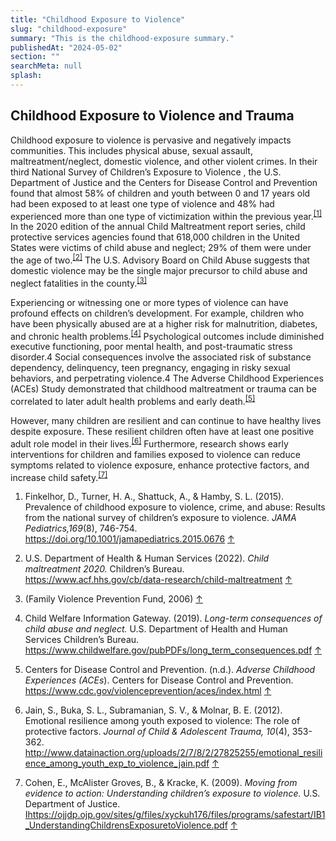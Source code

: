 ```yaml
---
title: "Childhood Exposure to Violence"
slug: "childhood-exposure"
summary: "This is the childhood-exposure summary."
publishedAt: "2024-05-02"
section: ""
searchMeta: null
splash:
---
```


## Childhood Exposure to Violence and Trauma

Childhood exposure to violence is pervasive and negatively impacts communities. This includes physical abuse, sexual assault, maltreatment/neglect, domestic violence, and other violent crimes. In their third National Survey of Children’s Exposure to Violence , the U.S. Department of Justice and the Centers for Disease Control and Prevention found that almost 58% of children and youth between 0 and 17 years old had been exposed to at least one type of violence and 48% had experienced more than one type of victimization within the previous year.<sup>[\[1\]](#footnote-2)</sup> In the 2020 edition of the annual Child Maltreatment report series, child protective services agencies found that 618,000 children in the United States were victims of child abuse and neglect; 29% of them were under the age of two.<sup>[\[2\]](#footnote-3)</sup> The U.S. Advisory Board on Child Abuse suggests that domestic violence may be the single major precursor to child abuse and neglect fatalities in the county.<sup>[\[3\]](#footnote-4)</sup>

Experiencing or witnessing one or more types of violence can have profound effects on children’s development. For example, children who have been physically abused are at a higher risk for malnutrition, diabetes, and chronic health problems.<sup>[\[4\]](#footnote-5)</sup> Psychological outcomes include diminished executive functioning, poor mental health, and post-traumatic stress disorder.4 Social consequences involve the associated risk of substance dependency, delinquency, teen pregnancy, engaging in risky sexual behaviors, and perpetrating violence.4 The Adverse Childhood Experiences (ACEs) Study demonstrated that childhood maltreatment or trauma can be correlated to later adult health problems and early death.<sup>[\[5\]](#footnote-6)</sup>

However, many children are resilient and can continue to have healthy lives despite exposure. These resilient children often have at least one positive adult role model in their lives.<sup>[\[6\]](#footnote-7)</sup> Furthermore, research shows early interventions for children and families exposed to violence can reduce symptoms related to violence exposure, enhance protective factors, and increase child safety.<sup>[\[7\]](#footnote-8)</sup>

<div class="references">

1. Finkelhor, D., Turner, H. A., Shattuck, A., & Hamby, S. L. (2015). Prevalence of childhood exposure to violence, crime, and abuse: Results from the national survey of children’s exposure to violence. _JAMA Pediatrics,169_(8), 746-754. <https://doi.org/10.1001/jamapediatrics.2015.0676> [↑](#footnote-ref-2)

2. U.S. Department of Health & Human Services (2022). _Child maltreatment 2020._ Children’s Bureau. <https://www.acf.hhs.gov/cb/data-research/child-maltreatment> [↑](#footnote-ref-3)

3. (Family Violence Prevention Fund, 2006) [↑](#footnote-ref-4)

4. Child Welfare Information Gateway. (2019). _Long-term consequences of child abuse and neglect._ U.S. Department of Health and Human Services Children’s Bureau. <https://www.childwelfare.gov/pubPDFs/long_term_consequences.pdf> [↑](#footnote-ref-5)

5. Centers for Disease Control and Prevention. (n.d.). _Adverse Childhood Experiences (ACEs_). Centers for Disease Control and Prevention. <https://www.cdc.gov/violenceprevention/aces/index.html> [↑](#footnote-ref-6)

6. Jain, S., Buka, S. L., Subramanian, S. V., & Molnar, B. E. (2012). Emotional resilience among youth exposed to violence: The role of protective factors. _Journal of Child & Adolescent Trauma, 10_(4), 353-362. <http://www.datainaction.org/uploads/2/7/8/2/27825255/emotional_resilience_among_youth_exp_to_violence_jain.pdf> [↑](#footnote-ref-7)

7. Cohen, E., McAlister Groves, B., & Kracke, K. (2009). _Moving from evidence to action: Understanding children’s exposure to violence._ U.S. Department of Justice. [Ihttps://ojjdp.ojp.gov/sites/g/files/xyckuh176/files/programs/safestart/IB1_UnderstandingChildrensExposuretoViolence.pdf](https://ojjdp.ojp.gov/sites/g/files/xyckuh176/files/programs/safestart/IB1_UnderstandingChildrensExposuretoViolence.pdf) [↑](#footnote-ref-8)

</div>
